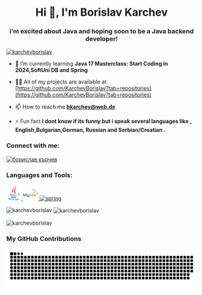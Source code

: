 <h1 align="center">Hi 👋, I'm Borislav Karchev</h1>
<h3 align="center">i'm excited about Java and hoping soon to be a Java backend developer!</h3>

<p align="left"> <a href="https://github.com/ryo-ma/github-profile-trophy"><img src="https://github-profile-trophy.vercel.app/?username=karchevborislav" alt="karchevborislav" /></a> </p>

- 🌱 I’m currently learning **Java 17 Masterclass: Start Coding in 2024,SoftUni DB and Spring**

- 👨‍💻 All of my projects are available at [https://github.com/KarchevBorislav?tab=repositories](https://github.com/KarchevBorislav?tab=repositories)

- 📫 How to reach me **bkarchev@web.de**

- ⚡ Fun fact **I dont know if its funny but i speak several languages like , English,Bulgarian,German, Russian and Serbian/Croatian .**

<h3 align="left">Connect with me:</h3>
<p align="left">
<a href="https://fb.com/борислав кърчев" target="blank"><img align="center" src="https://raw.githubusercontent.com/rahuldkjain/github-profile-readme-generator/master/src/images/icons/Social/facebook.svg" alt="борислав кърчев" height="30" width="40" /></a>
</p>

<h3 align="left">Languages and Tools:</h3>
<p align="left"> <a href="https://www.java.com" target="_blank" rel="noreferrer"> <img src="https://raw.githubusercontent.com/devicons/devicon/master/icons/java/java-original.svg" alt="java" width="40" height="40"/> </a> <a href="https://www.mysql.com/" target="_blank" rel="noreferrer"> <img src="https://raw.githubusercontent.com/devicons/devicon/master/icons/mysql/mysql-original-wordmark.svg" alt="mysql" width="40" height="40"/> </a> <a href="https://spring.io/" target="_blank" rel="noreferrer"> <img src="https://www.vectorlogo.zone/logos/springio/springio-icon.svg" alt="spring" width="40" height="40"/> </a> </p>

<p><img align="left" src="https://github-readme-stats.vercel.app/api/top-langs?username=karchevborislav&show_icons=true&locale=en&layout=compact" alt="karchevborislav" /></p>

<p>&nbsp;<img align="center" src="https://github-readme-stats.vercel.app/api?username=karchevborislav&show_icons=true&locale=en" alt="karchevborislav" /></p>

<p><img align="center" src="https://github-readme-streak-stats.herokuapp.com/?user=karchevborislav&" alt="karchevborislav" /></p>

### My GitHub Contributions
![Snake animation](https://raw.githubusercontent.com/KarchevBorislav/KarchevBorislav/output/github-contribution-grid-snake-dark.svg)
